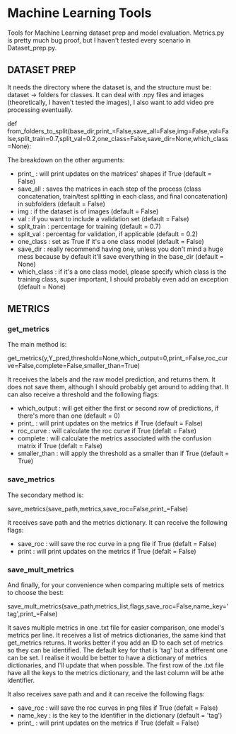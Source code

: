 # Machine Learning Tools
Tools for Machine Learning dataset prep and model evaluation. Metrics.py is pretty much bug proof, but I haven't tested every scenario in Dataset_prep.py.

## DATASET PREP

It needs the directory where the dataset is, and the structure must be: dataset -> folders for classes. It can deal with .npy files and images (theoretically, I haven't tested the images), I also want to add video pre processing eventually.

def from_folders_to_split(base_dir,print_=False,save_all=False,img=False,val=False,split_train=0.7,split_val=0.2,one_class=False,save_dir=None,which_class=None):

The breakdown on the other arguments:

- print_ : will print updates on the matrices' shapes if True (default = False)
- save_all : saves the matrices in each step of the process (class concatenation, train/test splitting in each class, and final concatenation) in subfolders (default = False)
- img : if the dataset is of images (default = False)
- val : if you want to include a validation set (default = False)
- split_train : percentage for training (default = 0.7)
- split_val : percentag for validation, if applicable (default = 0.2)
- one_class : set as True if it's a one class model (default = False)
- save_dir : really recommend having one, unless you don't mind a huge mess because by default it'll save everything in the base_dir (default = None)
- which_class : if it's a one class model, please specify which class is the training class, super important, I should probably even add an exception (default = None)

## METRICS

### get_metrics

The main method is:

get_metrics(y,Y_pred,threshold=None,which_output=0,print_=False,roc_curve=False,complete=False,smaller_than=True)

It receives the labels and the raw model prediction, and returns them. It does not save them, although I should probably get around to adding that. It can also receive a threshold and the following flags:

- which_output : will get either the first or second row of predictions, if there's more than one (default = 0)
- print_ : will print updates on the metrics if True (default = False)
- roc_curve : will calculate the roc curve if True (defalt = False)
- complete : will calculate the metrics associated with the confusion matrix if True (defalt = False)
- smaller_than : will apply the threshold as a smaller than if True (default = True)

### save_metrics

The secondary method is:

save_metrics(save_path,metrics,save_roc=False,print_=False)

It receives save path and the metrics dictionary. It can receive the following flags:
- save_roc : will save the roc curve in a png file if True (defalt = False)
- print : will print updates on the metrics if True (defalt = False)

### save_mult_metrics

And finally, for your convenience when comparing multiple sets of metrics to choose the best:

save_mult_metrics(save_path,metrics_list,flags,save_roc=False,name_key='tag',print_=False)

It saves multiple metrics in one .txt file for easier comparison, one model's metrics per line. It receives a list of metrics dictionaries, the same kind that get_metrics returns. It works better if you add an ID to each set of metrics so they can be identified. The default key for that is 'tag' but a different one can be set. I realise it would be better to have a dictionary of metrics dictionaries, and I'll update that when possible. The first row of the .txt file have all the keys to the metrics dictionary, and the last column will be athe identifier.

It also receives save path and and it can receive the following flags:

- save_roc : will save the roc curves in png files if True (defalt = False)
- name_key : is the key to the identifier in the dictionary (default = 'tag')
- print_ : will print updates on the metrics if True (defalt = False)

